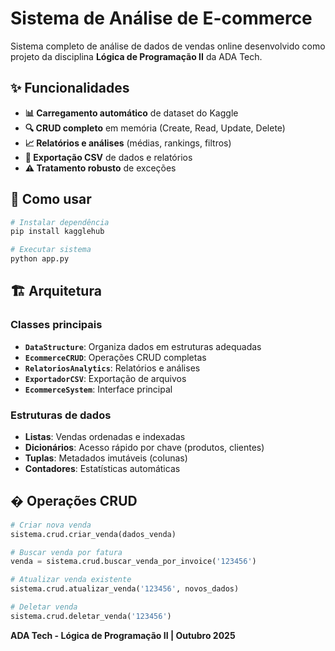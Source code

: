 # Sistema de Análise de E-commerce

Sistema completo de análise de dados de vendas online desenvolvido como projeto da disciplina **Lógica de Programação II** da ADA Tech.

## ✨ Funcionalidades

- **📊 Carregamento automático** de dataset do Kaggle
- **🔍 CRUD completo** em memória (Create, Read, Update, Delete)
- **📈 Relatórios e análises** (médias, rankings, filtros)
- **💾 Exportação CSV** de dados e relatórios
- **⚠️ Tratamento robusto** de exceções

## 🚀 Como usar

```bash
# Instalar dependência
pip install kagglehub

# Executar sistema
python app.py
```

## 🏗️ Arquitetura

### Classes principais
- **`DataStructure`**: Organiza dados em estruturas adequadas
- **`EcommerceCRUD`**: Operações CRUD completas
- **`RelatoriosAnalytics`**: Relatórios e análises
- **`ExportadorCSV`**: Exportação de arquivos
- **`EcommerceSystem`**: Interface principal

### Estruturas de dados
- **Listas**: Vendas ordenadas e indexadas
- **Dicionários**: Acesso rápido por chave (produtos, clientes)
- **Tuplas**: Metadados imutáveis (colunas)
- **Contadores**: Estatísticas automáticas

## � Operações CRUD

```python
# Criar nova venda
sistema.crud.criar_venda(dados_venda)

# Buscar venda por fatura
venda = sistema.crud.buscar_venda_por_invoice('123456')

# Atualizar venda existente
sistema.crud.atualizar_venda('123456', novos_dados)

# Deletar venda
sistema.crud.deletar_venda('123456')
```





**ADA Tech - Lógica de Programação II | Outubro 2025**


